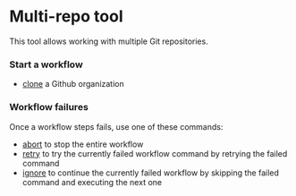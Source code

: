 # Multi-repo tool

This tool allows working with multiple Git repositories.

### Start a workflow

- [clone](documentation/clone.md) a Github organization

### Workflow failures

Once a workflow steps fails, use one of these commands:

- [abort](documentation/abort.md) to stop the entire workflow
- [retry](documentation/retry.md) to try the currently failed workflow command
  by retrying the failed command
- [ignore](documentation/ignore.md) to continue the currently failed workflow by
  skipping the failed command and executing the next one
